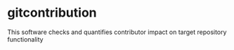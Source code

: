 # gitcontribution
This software checks and quantifies contributor impact on target repository functionality
